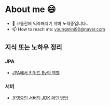 # **About me** 😄

- 🌱 코틀린에 익숙해지기 위해 노력중입니다..
- 📫 How to reach me: youngmini90@naver.com

## 지식 또는 노하우 정리
### JPA
- [JPA에서 키워드 By의 역할](https://github.com/tomlittlekim/tomlittlekim/blob/main/Note/JPA/KeywordByInJpa.md)

### 서버
- [운영중인 서버의 JDK 확인 방법](https://github.com/tomlittlekim/tomlittlekim/blob/main/Note/Server/jdkVersionOnService.md)
